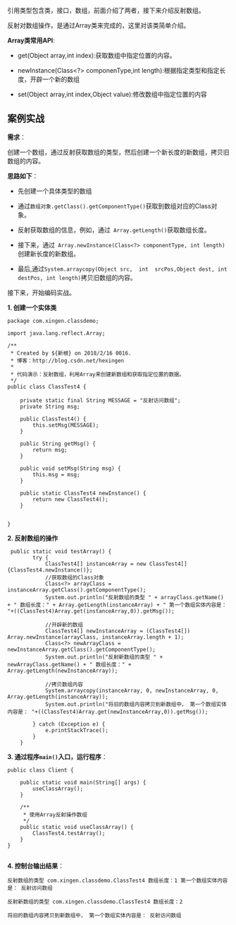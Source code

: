 
引用类型包含类，接口，数组，前面介绍了两者，接下来介绍反射数组。

反射对数组操作，是通过Array类来完成的，这里对该类简单介绍。

**Array类常用API**:

- get(Object array,int index):获取数组中指定位置的内容。

- newInstance(Class<?> componenType,int length):根据指定类型和指定长度，开辟一个新的数组

- set(Object array,int index,Object value):修改数组中指定位置的内容


**案例实战**
---

**需求**：

创建一个数组，通过反射获取数组的类型，然后创建一个新长度的新数组，拷贝旧数组的内容。

**思路如下**：

- 先创建一个具体类型的数组

- 通过`数组对象.getClass().getComponentType()`获取到数组对应的Class对象。

- 反射获取数组的信息，例如，通过` Array.getLength()`获取数组长度。

- 接下来，通过` Array.newInstance(Class<?> componentType, int length)`创建新长度的新数组。

- 最后,通过`System.arraycopy(Object src,  int  srcPos,Object dest, int destPos, int length)`拷贝旧数组的内容。

接下来，开始编码实战。

**1. 创建一个实体类**

```
package com.xingen.classdemo;

import java.lang.reflect.Array;

/**
 * Created by ${新根} on 2018/2/16 0016.
 * 博客：http://blog.csdn.net/hexingen
 *
 * 代码演示：反射数组，利用Array来创建新数组和获取指定位置的数据。
 */
public class ClassTest4 {

    private static final String MESSAGE = "反射访问数组";
    private String msg;

    public ClassTest4() {
        this.setMsg(MESSAGE);
    }

    public String getMsg() {
        return msg;
    }

    public void setMsg(String msg) {
        this.msg = msg;
    }

    public static ClassTest4 newInstance() {
        return new ClassTest4();
    }

   
}

```
**2. 反射数组的操作**
```
 public static void testArray() {
        try {
            ClassTest4[] instanceArray = new ClassTest4[]{ClassTest4.newInstance()};
            //获取数组的Class对象
            Class<?> arrayClass = instanceArray.getClass().getComponentType();
            System.out.println("反射数组的类型 " + arrayClass.getName() + " 数组长度：" + Array.getLength(instanceArray) + " 第一个数组实体内容是： "+((ClassTest4)Array.get(instanceArray,0)).getMsg());
            
            //开辟新的数组
            ClassTest4[] newInstanceArray = (ClassTest4[]) Array.newInstance(arrayClass, instanceArray.length + 1);
            Class<?> newArrayClass = newInstanceArray.getClass().getComponentType();
            System.out.println("反射新数组的类型 " + newArrayClass.getName() + " 数组长度：" + Array.getLength(newInstanceArray));
           
            //拷贝数组内容
            System.arraycopy(instanceArray, 0, newInstanceArray, 0, Array.getLength(instanceArray)); 
            System.out.println("将旧的数组内容拷贝到新数组中， 第一个数组实体内容是： "+((ClassTest4)Array.get(newInstanceArray,0)).getMsg());

        } catch (Exception e) {
            e.printStackTrace();
        }
    }
```

**3. 通过程序`main()`入口，运行程序**：
```
public class Client {

    public static void main(String[] args) {
        useClassArray();
    }
    
    /**
     * 使用Array反射操作数组
     */
    public static void useClassArray() {
        ClassTest4.testArray();
    }
}
    
```
**4. 控制台输出结果**：
```
反射数组的类型 com.xingen.classdemo.ClassTest4 数组长度：1 第一个数组实体内容是： 反射访问数组

反射新数组的类型 com.xingen.classdemo.ClassTest4 数组长度：2

将旧的数组内容拷贝到新数组中， 第一个数组实体内容是： 反射访问数组
```

